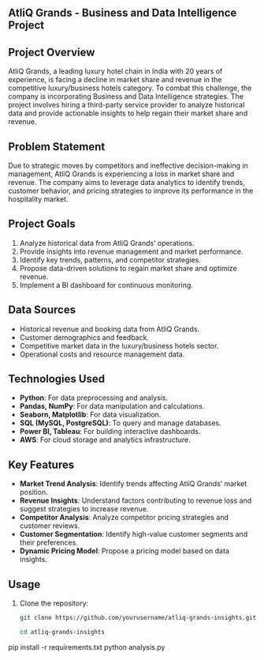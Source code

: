 ## AtliQ Grands - Business and Data Intelligence Project

## Project Overview
AtliQ Grands, a leading luxury hotel chain in India with 20 years of experience, is facing a decline in market share and revenue in the competitive luxury/business hotels category. To combat this challenge, the company is incorporating Business and Data Intelligence strategies. The project involves hiring a third-party service provider to analyze historical data and provide actionable insights to help regain their market share and revenue.

## Problem Statement
Due to strategic moves by competitors and ineffective decision-making in management, AtliQ Grands is experiencing a loss in market share and revenue. The company aims to leverage data analytics to identify trends, customer behavior, and pricing strategies to improve its performance in the hospitality market.

## Project Goals
1. Analyze historical data from AtliQ Grands’ operations.
2. Provide insights into revenue management and market performance.
3. Identify key trends, patterns, and competitor strategies.
4. Propose data-driven solutions to regain market share and optimize revenue.
5. Implement a BI dashboard for continuous monitoring.

## Data Sources
- Historical revenue and booking data from AtliQ Grands.
- Customer demographics and feedback.
- Competitive market data in the luxury/business hotels sector.
- Operational costs and resource management data.

## Technologies Used
- **Python**: For data preprocessing and analysis.
- **Pandas, NumPy**: For data manipulation and calculations.
- **Seaborn, Matplotlib**: For data visualization.
- **SQL (MySQL, PostgreSQL)**: To query and manage databases.
- **Power BI, Tableau**: For building interactive dashboards.
- **AWS**: For cloud storage and analytics infrastructure.

## Key Features
- **Market Trend Analysis**: Identify trends affecting AtliQ Grands’ market position.
- **Revenue Insights**: Understand factors contributing to revenue loss and suggest strategies to increase revenue.
- **Competitor Analysis**: Analyze competitor pricing strategies and customer reviews.
- **Customer Segmentation**: Identify high-value customer segments and their preferences.
- **Dynamic Pricing Model**: Propose a pricing model based on data insights.

## Usage
1. Clone the repository:
   ```bash
   git clone https://github.com/yourusername/atliq-grands-insights.git
   
   cd atliq-grands-insights
pip install -r requirements.txt
python analysis.py


